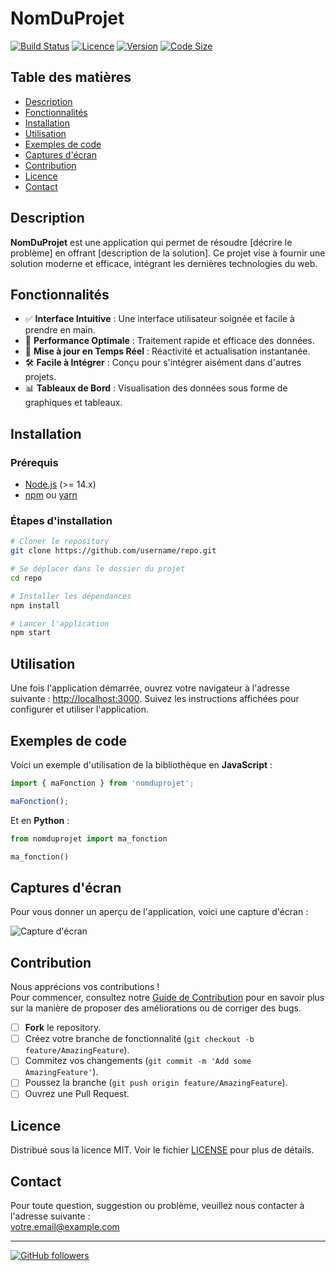 # NomDuProjet

[![Build Status](https://img.shields.io/badge/build-passing-brightgreen)](https://github.com/username/repo)  [![Licence](https://img.shields.io/badge/licence-MIT-blue)](LICENSE)  [![Version](https://img.shields.io/badge/version-1.0.0-blue)](https://github.com/username/repo/releases) 
[![Code Size](https://img.shields.io/github/languages/code-size/username/repo)](https://github.com/username/repo)

## Table des matières
- [Description](#description)
- [Fonctionnalités](#fonctionnalités)
- [Installation](#installation)
- [Utilisation](#utilisation)
- [Exemples de code](#exemples-de-code)
- [Captures d'écran](#captures-décran)
- [Contribution](#contribution)
- [Licence](#licence)
- [Contact](#contact)

## Description

**NomDuProjet** est une application qui permet de résoudre [décrire le problème] en offrant [description de la solution]. Ce projet vise à fournir une solution moderne et efficace, intégrant les dernières technologies du web.

## Fonctionnalités

- ✅ **Interface Intuitive** : Une interface utilisateur soignée et facile à prendre en main.
- 🚀 **Performance Optimale** : Traitement rapide et efficace des données.
- 💠 **Mise à jour en Temps Réel** : Réactivité et actualisation instantanée.
- 🛠️ **Facile à Intégrer** : Conçu pour s'intégrer aisément dans d'autres projets.
- 📊 **Tableaux de Bord** : Visualisation des données sous forme de graphiques et tableaux.

## Installation

### Prérequis

- [Node.js](https://nodejs.org/) (>= 14.x)
- [npm](https://www.npmjs.com/) ou [yarn](https://yarnpkg.com/)

### Étapes d'installation

```bash
# Cloner le repository
git clone https://github.com/username/repo.git

# Se déplacer dans le dossier du projet
cd repo

# Installer les dépendances
npm install

# Lancer l'application
npm start
```

## Utilisation

Une fois l'application démarrée, ouvrez votre navigateur à l'adresse suivante : [http://localhost:3000](http://localhost:3000). Suivez les instructions affichées pour configurer et utiliser l'application.

## Exemples de code

Voici un exemple d'utilisation de la bibliothèque en **JavaScript** :

```javascript
import { maFonction } from 'nomduprojet';

maFonction();
```

Et en **Python** :

```python
from nomduprojet import ma_fonction

ma_fonction()
```

## Captures d'écran

Pour vous donner un aperçu de l'application, voici une capture d'écran :

![Capture d'écran](https://via.placeholder.com/800x400.png?text=Screenshot+Placeholder)

## Contribution

Nous apprécions vos contributions !  
Pour commencer, consultez notre [Guide de Contribution](CONTRIBUTING.md) pour en savoir plus sur la manière de proposer des améliorations ou de corriger des bugs.  
- [ ] **Fork** le repository.
- [ ] Créez votre branche de fonctionnalité (`git checkout -b feature/AmazingFeature`).
- [ ] Commitez vos changements (`git commit -m 'Add some AmazingFeature'`).
- [ ] Poussez la branche (`git push origin feature/AmazingFeature`).
- [ ] Ouvrez une Pull Request.

## Licence

Distribué sous la licence MIT. Voir le fichier [LICENSE](LICENSE) pour plus de détails.

## Contact

Pour toute question, suggestion ou problème, veuillez nous contacter à l'adresse suivante :  
[votre.email@example.com](mailto:votre.email@example.com)

---

[![GitHub followers](https://img.shields.io/github/followers/PrimeoCraft?style=social)](https://github.com/PrimeoCraft?tab=followers)
